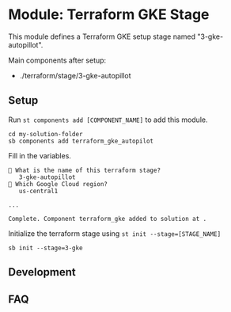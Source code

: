 # Module: Terraform GKE Stage

This module defines a Terraform GKE setup stage named "3-gke-autopillot".

Main components after setup:
- ./terraform/stage/3-gke-autopillot

## Setup

Run `st components add [COMPONENT_NAME]` to add this module.
```
cd my-solution-folder
sb components add terraform_gke_autopilot
```

Fill in the variables.
```
🎤 What is the name of this terraform stage?
   3-gke-autopillot
🎤 Which Google Cloud region?
   us-central1

...

Complete. Component terraform_gke added to solution at .
```

Initialize the terraform stage using `st init --stage=[STAGE_NAME]`
```
sb init --stage=3-gke
```

## Development

## FAQ


